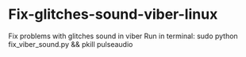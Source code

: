 # Fix-glitches-sound-viber-linux
Fix problems with glitches sound in viber
Run in terminal:  sudo python fix_viber_sound.py && pkill pulseaudio

